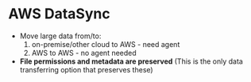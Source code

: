 # AWS DataSync
- Move large data from/to:
    1. on-premise/other cloud to AWS - need agent
    2. AWS to AWS - no agent needed
- **File permissions and metadata are preserved** (This is the only data transferring option that preserves these)